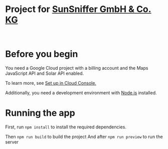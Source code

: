 # Project for <a href='http://localhost:5173/account-overview#:~:text=SunSniffer%20GmbH%20%26%20Co.%20KG'>SunSniffer GmbH & Co. KG</a> 
<br/>
<h1>Before you begin</h1>

You need a Google Cloud project with a billing account and the Maps JavaScript API and Solar API enabled.

To learn more, see <a href='https://developers.google.com/maps/documentation/javascript/cloud-setup'>Set up in Cloud Console.</a>

Additionally, you need a development environment with <a href='https://nodejs.org/en'>Node.js</a> installed.


<h1>Running the app</h1>

First, run <code>npm install</code> to install the required dependencies.

Then <code>npm run build</code> to build the project 
And after <code>npm run preview</code> to run the server
